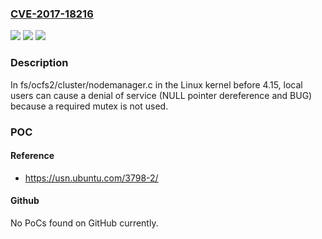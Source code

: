 ### [CVE-2017-18216](https://cve.mitre.org/cgi-bin/cvename.cgi?name=CVE-2017-18216)
![](https://img.shields.io/static/v1?label=Product&message=n%2Fa&color=blue)
![](https://img.shields.io/static/v1?label=Version&message=n%2Fa&color=blue)
![](https://img.shields.io/static/v1?label=Vulnerability&message=n%2Fa&color=brighgreen)

### Description

In fs/ocfs2/cluster/nodemanager.c in the Linux kernel before 4.15, local users can cause a denial of service (NULL pointer dereference and BUG) because a required mutex is not used.

### POC

#### Reference
- https://usn.ubuntu.com/3798-2/

#### Github
No PoCs found on GitHub currently.

